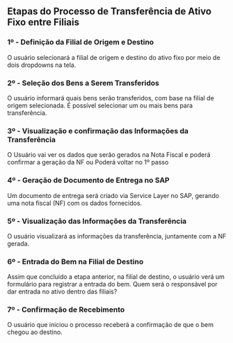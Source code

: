 ## Etapas do Processo de Transferência de Ativo Fixo entre Filiais

### 1º - Definição da Filial de Origem e Destino
O usuário selecionará a filial de origem e destino do ativo fixo por meio de dois dropdowns na tela.

### 2º - Seleção dos Bens a Serem Transferidos
O usuário informará quais bens serão transferidos, com base na filial de origem selecionada. É possível selecionar um ou mais bens para transferência.

### 3º -  Visualização e confirmação das Informações da Transferência
O Usuário vai ver os dados que serão gerados na Nota Fiscal e poderá confirmar a geração da NF ou Poderá voltar no 1º passo

### 4º - Geração de Documento de Entrega no SAP
Um documento de entrega será criado via Service Layer no SAP, gerando uma nota fiscal (NF) com os dados fornecidos.

### 5º - Visualização das Informações da Transferência
O usuário visualizará as informações da transferência, juntamente com a NF gerada.

### 6º  - Entrada do Bem na Filial de Destino
Assim que concluído a etapa anterior, na filial de destino, o usuário verá um formulário para registrar a entrada do bem. Quem será o responsável por dar entrada no ativo dentro das filiais?

### 7º - Confirmação de Recebimento
O usuário que iniciou o processo receberá a confirmação de que o bem chegou ao destino.